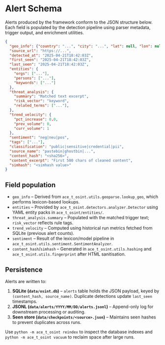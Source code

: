 # Alert Schema

Alerts produced by the framework conform to the JSON structure below. Each field is populated by the detection pipeline using parser metadata, trigger output, and enrichment utilities.

```json
{
  "geo_info": {"country": "...", "city": "...", "lat": null, "lon": null},
  "source_url": "https://...",
  "detected_at": "2025-04-21T18:42:03Z",
  "first_seen": "2025-04-21T18:42:03Z",
  "last_seen": "2025-04-21T18:42:03Z",
  "entities": {
    "orgs": ["..."],
    "persons": ["..."],
    "keywords": ["..."]
  },
  "threat_analysis": {
    "summary": "Matched text excerpt",
    "risk_vector": "keyword",
    "related_terms": ["..."],
  },
  "trend_velocity": {
    "pct_increase": 0.0,
    "prev_volume": 0,
    "curr_volume": 1
  },
  "sentiment": "neg|neu|pos",
  "tags": ["..."],
  "classification": "public|sensitive|credential|pii",
  "source_name": "pastebin|ghostbin|...",
  "content_hash": "<sha256>",
  "content_excerpt": "First 500 chars of cleaned content",
  "simhash": "<simhash value>"
}
```

## Field population

- `geo_info` – Derived from `ace_t_osint.utils.geoparse.lookup_geo`, which performs lexicon-based lookups.
- `entities` – Provided by `ace_t_osint.detectors.analyzer.Detector` using YAML entity packs in `ace_t_osint/entities/`.
- `threat_analysis.summary` – Populated with the matched trigger text; `risk_vector` reflects rule tags.
- `trend_velocity` – Computed using historical run metrics fetched from SQLite (previous alert counts).
- `sentiment` – Result of the lexicon/model pipeline in `ace_t_osint.utils.sentiment.SentimentAnalyzer`.
- `content_hash`/`simhash` – Generated in `ace_t_osint.utils.hashing` and `ace_t_osint.utils.fingerprint` after HTML sanitisation.

## Persistence

Alerts are written to:

1. **SQLite (`data/osint.db`)** – `alerts` table holds the JSON payload, keyed by `(content_hash, source_name)`. Duplicate detections update `last_seen` timestamps.
2. **JSONL (`data/alerts/YYYY/MM/DD/alerts.jsonl`)** – Append-only log for downstream processing or auditing.
3. **Seen store (`data/checkpoints/<source>.json`)** – Maintains seen hashes to prevent duplicates across runs.

Use `python -m ace_t_osint reindex` to inspect the database indexes and `python -m ace_t_osint vacuum` to reclaim space after large runs.
